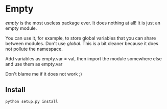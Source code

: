 # Empty

*empty* is the most useless package ever. It does nothing at all!
It is just an empty module.

You can use it, for example,
to store global variables that you can share between modules.
Don't use *global*. This is a bit cleaner because it does not pollute the namespace.

Add variables as empty.var = val,
then import the module somewhere else and use them as empty.var

Don't blame me if it does not work ;)

## Install
<code>python setup.py install</code>
